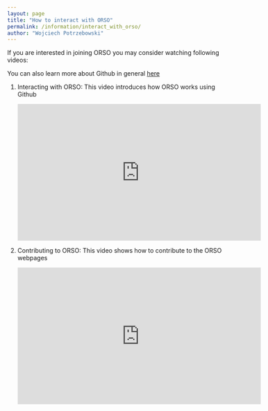 ```yaml
---
layout: page
title: "How to interact with ORSO"
permalink: /information/interact_with_orso/
author: "Wojciech Potrzebowski"
---
```

If you are interested in joining ORSO you may consider watching following videos:

You can also learn more about Github in general [here](https://lab.github.com/)

1. Interacting with ORSO: This video introduces how ORSO works using Github

    <iframe width="560" height="315" src="https://www.youtube.com/embed/GV0NTj0Nqus" title="YouTube video player" frameborder="0" allow="accelerometer; autoplay; clipboard-write; encrypted-media; gyroscope; picture-in-picture" allowfullscreen></iframe>

2. Contributing to ORSO: This video shows how to contribute to the ORSO webpages

    <iframe width="560" height="315" src="https://www.youtube.com/embed/lc3ri5FDNzg" title="YouTube video player" frameborder="0" allow="accelerometer; autoplay; clipboard-write; encrypted-media; gyroscope; picture-in-picture" allowfullscreen></iframe>
